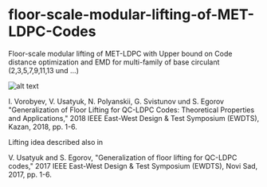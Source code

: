 # floor-scale-modular-lifting-of-MET-LDPC-Codes
Floor-scale modular lifting of MET-LDPC with Upper bound on Code distance optimization and EMD for multi-family of base circulant (2,3,5,7,9,11,13 und ...)


![alt text](https://github.com/Lcrypto/Length-und-Rate-adaptive-code/blob/master/Cyclic.png)

I. Vorobyev, V. Usatyuk, N. Polyanskii, G. Svistunov und S. Egorov "Generalization of Floor Lifting for QC-LDPC Codes: Theoretical Properties and Applications," 2018 IEEE East-West Design & Test Symposium (EWDTS), Kazan, 2018, pp. 1-6.


Lifting idea described also in


V. Usatyuk and S. Egorov, "Generalization of floor lifting for QC-LDPC codes," 2017 IEEE East-West Design & Test Symposium (EWDTS), Novi Sad, 2017, pp. 1-6.

